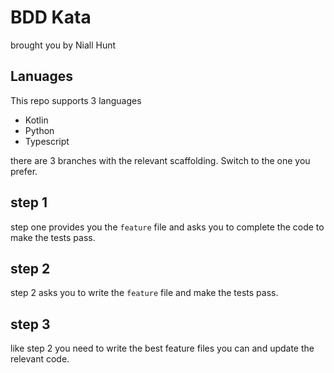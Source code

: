 # BDD Kata

brought you by Niall Hunt

## Lanuages

This repo supports 3 languages

* Kotlin
* Python
* Typescript

there are 3 branches with the relevant scaffolding. Switch to the one you prefer.

## step 1

step one provides you the `feature` file and asks you to complete the code to make the tests pass.

## step 2

step 2 asks you to write the `feature` file and make the tests pass.

## step 3

like step 2 you need to write the best feature files you can and update the relevant code.

